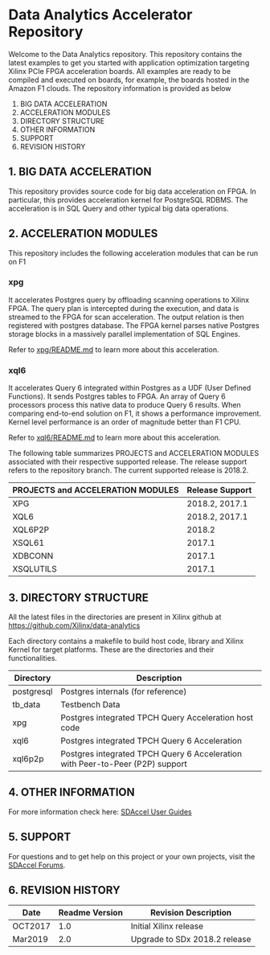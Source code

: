 Data Analytics Accelerator Repository
====================================

Welcome to the Data Analytics repository. This repository contains the latest examples to get you started with application optimization targeting Xilinx PCIe FPGA acceleration boards. All examples are ready to be compiled and executed on boards, for example, the boards hosted in the Amazon F1 clouds. The repository information is provided as below

1. BIG DATA ACCELERATION
2. ACCELERATION MODULES
3. DIRECTORY STRUCTURE
4. OTHER INFORMATION
5. SUPPORT
6. REVISION HISTORY


## 1. BIG DATA ACCELERATION
This repository provides source code for big data acceleration on FPGA. In particular, this provides acceleration kernel for PostgreSQL RDBMS. The acceleration is in SQL Query and other typical big data operations.

## 2. ACCELERATION MODULES

This repository includes the following acceleration modules that can be run on F1

### xpg

It accelerates Postgres query by offloading scanning operations to Xilinx FPGA. The query plan is intercepted during the execution, and data is streamed to the FPGA for scan acceleration. The output relation is then registered with postgres database. The FPGA kernel parses native Postgres storage blocks in a massively parallel implementation of SQL Engines.

Refer to [xpg/README.md](https://github.com/Xilinx/data-analytics/blob/master/xpg/README.md) to learn more about this acceleration.

### xql6

It accelerates Query 6 integrated within Postgres as a UDF (User Defined Functions). It sends Postgres tables to FPGA. An array of Query 6 processors process this native data to produce Query 6 results. When comparing end-to-end solution on F1, it shows a performance improvement. Kernel level performance is an order of magnitude better than F1 CPU.

Refer to [xql6/README.md](https://github.com/Xilinx/data-analytics/blob/master/xql6/README.md) to learn more about this acceleration.

The following table summarizes PROJECTS and ACCELERATION MODULES associated with their respective supported release. The release support refers to the repository branch. The current supported release is 2018.2.

PROJECTS and ACCELERATION MODULES  | Release Support
-----------------------------------|------------------
XPG                                | 2018.2, 2017.1
XQL6                               | 2018.2, 2017.1
XQL6P2P                            | 2018.2
XSQL61                             | 2017.1
XDBCONN                            | 2017.1
XSQLUTILS                          | 2017.1

## 3. DIRECTORY STRUCTURE

All the latest files in the directories are present in Xilinx github at https://github.com/Xilinx/data-analytics

Each directory contains a makefile to build host code, library and Xilinx Kernel for target platforms. These are the directories and their functionalities.

Directory    | Description
-------------|----------------------------------------------------------------------------
postgresql   | Postgres internals (for reference)
tb_data      | Testbench Data
xpg          | Postgres integrated TPCH Query Acceleration host code
xql6         | Postgres integrated TPCH Query 6 Acceleration
xql6p2p      | Postgres integrated TPCH Query 6 Acceleration with Peer-to-Peer (P2P) support

## 4. OTHER INFORMATION

For more information check here:
[SDAccel User Guides](https://www.xilinx.com/support/documentation/sw_manuals/xilinx2018_2/ug1023-sdaccel-user-guide.pdf)

## 5. SUPPORT
For questions and to get help on this project or your own projects, visit the [SDAccel Forums](https://forums.xilinx.com).

## 6. REVISION HISTORY

Date    | Readme Version | Revision Description
--------|----------------|-------------------------
OCT2017 | 1.0            | Initial Xilinx release
Mar2019 | 2.0            | Upgrade to SDx 2018.2 release


